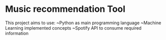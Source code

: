 # Music recommendation Tool

 This project aims to use: 
 ~Python as main programming language
 ~Machine Learning implemented concepts
 ~Spotify API to consume required information
